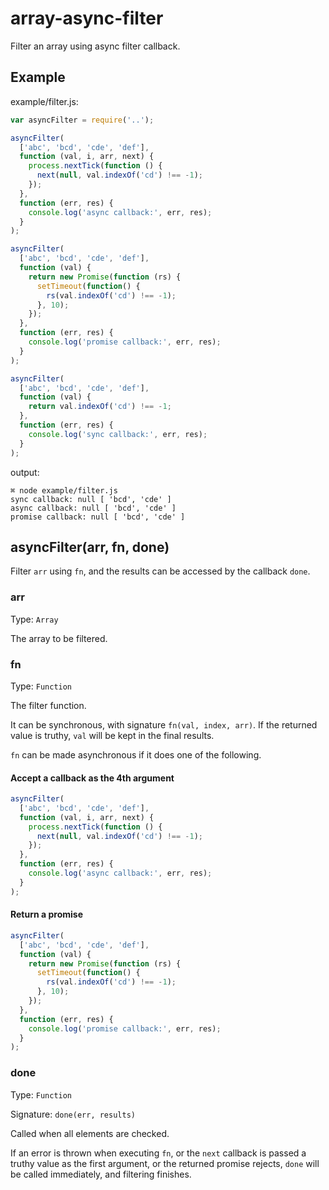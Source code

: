 # array-async-filter
Filter an array using async filter callback.

## Example

example/filter.js:

```javascript
var asyncFilter = require('..');

asyncFilter(
  ['abc', 'bcd', 'cde', 'def'],
  function (val, i, arr, next) {
    process.nextTick(function () {
      next(null, val.indexOf('cd') !== -1);
    });
  },
  function (err, res) {
    console.log('async callback:', err, res);
  }
);

asyncFilter(
  ['abc', 'bcd', 'cde', 'def'],
  function (val) {
    return new Promise(function (rs) {
      setTimeout(function() {
        rs(val.indexOf('cd') !== -1);
      }, 10);
    });
  },
  function (err, res) {
    console.log('promise callback:', err, res);
  }
);

asyncFilter(
  ['abc', 'bcd', 'cde', 'def'],
  function (val) {
    return val.indexOf('cd') !== -1;
  },
  function (err, res) {
    console.log('sync callback:', err, res);
  }
);

```

output:

```
⌘ node example/filter.js
sync callback: null [ 'bcd', 'cde' ]
async callback: null [ 'bcd', 'cde' ]
promise callback: null [ 'bcd', 'cde' ]

```


## asyncFilter(arr, fn, done)

Filter `arr` using `fn`,
and the results can be accessed by the callback `done`.

### arr

Type: `Array`

The array to be filtered.

### fn

Type: `Function`

The filter function.

It can be synchronous,
with signature `fn(val, index, arr)`.
If the returned value is truthy,
`val` will be kept in the final results.

`fn` can be made asynchronous if it does one of the following.

#### Accept a callback as the 4th argument

```javascript
asyncFilter(
  ['abc', 'bcd', 'cde', 'def'],
  function (val, i, arr, next) {
    process.nextTick(function () {
      next(null, val.indexOf('cd') !== -1);
    });
  },
  function (err, res) {
    console.log('async callback:', err, res);
  }
);
```

#### Return a promise

```javascript
asyncFilter(
  ['abc', 'bcd', 'cde', 'def'],
  function (val) {
    return new Promise(function (rs) {
      setTimeout(function() {
        rs(val.indexOf('cd') !== -1);
      }, 10);
    });
  },
  function (err, res) {
    console.log('promise callback:', err, res);
  }
);
```

### done

Type: `Function`

Signature: `done(err, results)`

Called when all elements are checked.

If an error is thrown when executing `fn`,
or the `next` callback is passed a truthy value as the first argument,
or the returned promise rejects,
`done` will be called immediately,
and filtering finishes.

